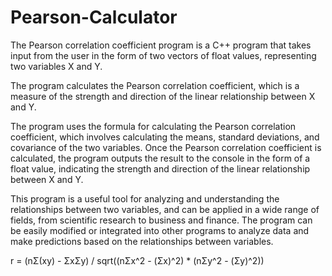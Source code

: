 # Pearson-Calculator
The Pearson correlation coefficient program is a C++ program that takes input from the user in the form of two vectors of float values, representing two variables X and Y.

The program calculates the Pearson correlation coefficient, which is a measure of the strength and direction of the linear relationship between X and Y.

The program uses the formula for calculating the Pearson correlation coefficient, which involves calculating the means, standard deviations, and covariance of the two variables. Once the Pearson correlation coefficient is calculated, the program outputs the result to the console in the form of a float value, indicating the strength and direction of the linear relationship between X and Y.

This program is a useful tool for analyzing and understanding the relationships between two variables, and can be applied in a wide range of fields, from scientific research to business and finance. The program can be easily modified or integrated into other programs to analyze data and make predictions based on the relationships between variables.

r = (nΣ(xy) - ΣxΣy) / sqrt((nΣx^2 - (Σx)^2) * (nΣy^2 - (Σy)^2))

